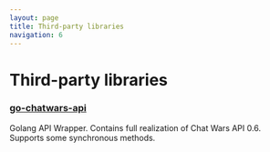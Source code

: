 ```yaml
---
layout: page
title: Third-party libraries
navigation: 6
---
```


# Third-party libraries

### [go-chatwars-api](https://github.com/L11R/go-chatwars-api)
Golang API Wrapper. Contains full realization of Chat Wars API 0.6. Supports some synchronous methods.
